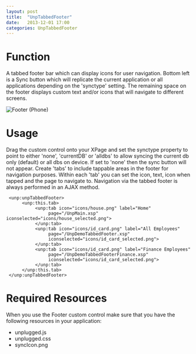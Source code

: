 ```yaml
---
layout: post
title:  "UnpTabbedFooter"
date:   2013-12-01 17:00
categories: UnpTabbedFooter
---
```


# Function
A tabbed footer bar which can display icons for user navigation. Bottom left is a Sync button which will replicate the current application or all applications depending on the 'synctype' setting. 
The remaining space on the footer displays custom text and/or icons that will navigate to different screens.

![Footer (Phone)](http://teamstudio.s3.amazonaws.com/tabbedfooter.png)

# Usage
Drag the custom control onto your XPage and set the synctype property to point to either 'none', 'currentDB' or 'alldbs' to allow syncing the current db only (default) or all dbs on device. If set to 'none' then the sync button will not appear. 
Create 'tabs' to include tappable areas in the footer for navigation purposes. Within each 'tab' you can set the icon, text, icon when tapped and the page to navigate to. Navigation via the tabbed footer is always performed in an AJAX method.

<pre class="CICodeFormatter" ><code class="CICodeFormatter"> &lt;unp:unpTabbedFooter&gt;  
      &lt;unp:this.tab&gt;  
           &lt;unp:tab icon="icons/house.png" label="Home"  
                page="/UnpMain.xsp" iconselected="icons/house_selected.png"&gt;  
           &lt;/unp:tab&gt;  
           &lt;unp:tab icon="icons/id_card.png" label="All Employees"  
                page="/UnpDemoTabbedFooter.xsp"  
                iconselected="icons/id_card_selected.png"&gt;  
           &lt;/unp:tab&gt;  
           &lt;unp:tab icon="icons/id_card.png" label="Finance Employees"  
                page="/UnpDemoTabbedFooterFinance.xsp"  
                iconselected="icons/id_card_selected.png"&gt;  
           &lt;/unp:tab&gt;  
      &lt;/unp:this.tab&gt;  
 &lt;/unp:unpTabbedFooter&gt;  
</code></pre>

# Required Resources
When you use the Footer custom control make sure that you have the following resources in your application:
* unplugged.js
* unplugged.css
* syncIcon.png